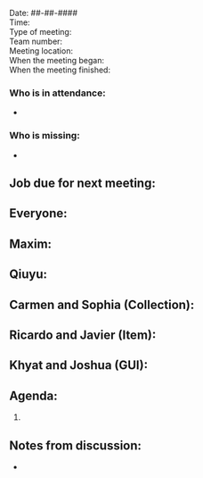 Date: ##-##-#### <br>
Time: <br> 
Type of meeting: <br>
Team number: <br>
Meeting location: <br>
When the meeting began: <br> 
When the meeting finished:

### Who is in attendance:
-

### Who is missing:
-

## Job due for next meeting:
Everyone:
-

Maxim:
- 

Qiuyu:
- 

Carmen and Sophia (Collection):
- 

Ricardo and Javier (Item):
- 

Khyat and Joshua (GUI):
- 

## Agenda:
1. 

## Notes from discussion:
-
